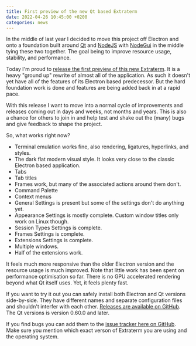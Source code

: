 ```yaml
---
title: First preview of the new Qt based Extraterm
date: 2022-04-26 10:45:00 +0200
categories: news
---
```


In the middle of last year I decided to move this project off Electron and onto a foundation built around [Qt](https://www.qt.io/) and [NodeJS](https://nodejs.org/en/) with [NodeGui](https://github.com/nodegui/nodegui) in the middle tying these two together. The goal being to improve resource usage, stability, and performance.

Today I'm proud to [release the first preview of this new Extraterm](https://github.com/sedwards2009/extraterm/releases). It is a heavy "ground up" rewrite of almost all of the application. As such it doesn't yet have all of the features of its Electron based predecessor. But the hard foundation work is done and features are being added back in at a rapid pace.

With this release I want to move into a normal cycle of improvements and releases coming out in days and weeks, not months and years. This is also a chance for others to join in and help test and shake out the (many) bugs and give feedback to shape the project.

So, what works right now?

* Terminal emulation works fine, also rendering, ligatures, hyperlinks, and styles.
* The dark flat modern visual style. It looks very close to the classic Electron based application.
* Tabs
* Tab titles
* Frames work, but many of the associated actions around them don't.
* Command Palette
* Context menus
* General Settings is present but some of the settings don't do anything yet.
* Appearance Settings is mostly complete. Custom window titles only work on Linux though.
* Session Types Settings is complete.
* Frames Settings is complete.
* Extensions Settings is complete.
* Multiple windows.
* Half of the extensions work.

It feels much more responsive than the older Electron version and the resource usage is much improved. Note that little work has been spent on performance optimisation so far. There is no GPU accelerated rendering beyond what Qt itself uses. Yet, it feels plenty fast.

If you want to try it out you can safely install both Electron and Qt versions side-by-side. They have different names and separate configuration files and shouldn't interfer with each other.
[Releases are available on GitHub](https://github.com/sedwards2009/extraterm/releases). The Qt versions is version 0.60.0 and later.

If you find bugs you can add them to the [issue tracker here on GitHub](https://github.com/sedwards2009/extraterm/issues). Make sure you mention which exact verson of Extraterm you are using and the operating system.

